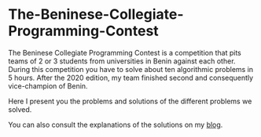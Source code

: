 # The-Beninese-Collegiate-Programming-Contest


The Beninese Collegiate Programming Contest is a competition that pits teams of 2 or 3 students from universities in Benin against each other. During this competition you have to solve about ten algorithmic problems in 5 hours. After the 2020 edition, my team finished second and consequently vice-champion of Benin. 

Here I present you the problems and solutions of the different problems we solved.

You can also consult the explanations of the solutions on my [blog](samirmaoude.github.io).
